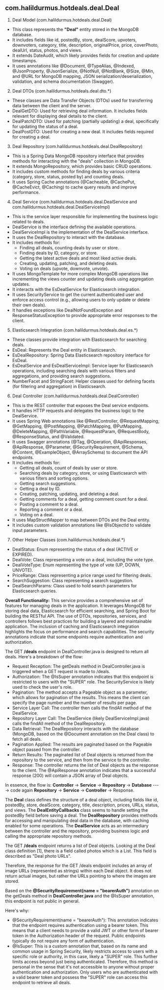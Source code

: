 ## com.halildurmus.hotdeals.deal.Deal
1. Deal Model (com.halildurmus.hotdeals.deal.Deal)

* This class represents the **"Deal"** entity stored in the MongoDB database.
* It includes fields like id, postedBy, store, dealScore, upvoters, downvoters, category, title, description, originalPrice, price, coverPhoto, dealUrl, status, photos, and views.
* It extends DateAudit, which likely provides fields for creation and update timestamps.
* It uses annotations like @Document, @TypeAlias, @Indexed, @JsonProperty, @JsonSerialize, @NotNull, @NotBlank, @Size, @Min, and @URL for MongoDB mapping, JSON serialization/deserialization, validation, and schema documentation (Swagger).
 

2. Deal DTOs (com.halildurmus.hotdeals.deal.dto.*)

* These classes are Data Transfer Objects (DTOs) used for transferring data between the client and the server.
* DealGetDTO: Used for retrieving deal information. It includes fields relevant for displaying deal details to the client.
* DealPatchDTO: Used for patching (partially updating) a deal, specifically for updating the status of a deal.
* DealPostDTO: Used for creating a new deal. It includes fields required for creating a deal.

3. Deal Repository (com.halildurmus.hotdeals.deal.DealRepository)

* This is a Spring Data MongoDB repository interface that provides methods for interacting with the "deals" collection in MongoDB.
* It extends MongoRepository, which provides basic CRUD operations.
* It includes custom methods for finding deals by various criteria (category, store, status, posted by) and counting deals.
* It uses Spring Cache annotations (@Cacheable, @CachePut, @CacheEvict, @Caching) to cache query results and improve performance.


4. Deal Service (com.halildurmus.hotdeals.deal.DealService and com.halildurmus.hotdeals.deal.DealServiceImpl)

* This is the service layer responsible for implementing the business logic related to deals.
* DealService is the interface defining the available operations.
* DealServiceImpl is the implementation of the DealService interface.
* It uses the DealRepository to interact with the database.
* It includes methods for:
  * Finding all deals, counting deals by user or store.
  * Finding deals by ID, category, or store.
  * Getting the latest active deals and most liked active deals.
  * Creating, updating, patching, and deleting deals.
  * Voting on deals (upvote, downvote, unvote).
* It uses MongoTemplate for more complex MongoDB operations like incrementing the views counter and updating deals using aggregation updates.
* It interacts with the EsDealService for Elasticsearch integration.
* It uses SecurityService to get the current authenticated user and enforce access control (e.g., allowing users to only update or delete their own deals).
* It handles exceptions like DealNotFoundException and ResponseStatusException to provide appropriate error responses to the client.


5. Elasticsearch Integration (com.halildurmus.hotdeals.deal.es.*)

* These classes provide integration with Elasticsearch for searching deals.
* EsDeal: Represents the Deal entity in Elasticsearch.
* EsDealRepository: Spring Data Elasticsearch repository interface for EsDeal.
* EsDealService and EsDealServiceImpl: Service layer for Elasticsearch operations, including searching deals with various filters and aggregations, and providing search suggestions.
* NumberFacet and StringFacet: Helper classes used for defining facets (for filtering and aggregation) in Elasticsearch.

6. Deal Controller (com.halildurmus.hotdeals.deal.DealController)

* This is the REST controller that exposes the Deal service endpoints.
* It handles HTTP requests and delegates the business logic to the DealService.
* It uses Spring Web annotations like @RestController, @RequestMapping, @GetMapping, @PostMapping, @PatchMapping, @PutMapping, @DeleteMapping, @PathVariable, @RequestParam, @RequestBody, @ResponseStatus, and @Validated.
* It uses Swagger annotations (@Tag, @Operation, @ApiResponses, @ApiResponse, @Parameter, @SecurityRequirement, @Schema, @Content, @ExampleObject, @ArraySchema) to document the API endpoints.
* It includes methods for:
  * Getting all deals, count of deals by user or store.
  * Searching deals by category, store, or using Elasticsearch with various filters and sorting options.
  * Getting search suggestions.
  * Getting a deal by ID.
  * Creating, patching, updating, and deleting a deal.
  * Getting comments for a deal, getting comment count for a deal.
  * Posting a comment to a deal.
  * Reporting a comment or a deal.
  * Voting on a deal.
* It uses MapStructMapper to map between DTOs and the Deal entity.
* It includes custom validation annotations like @IsObjectId to validate input parameters.

7. Other Helper Classes (com.halildurmus.hotdeals.deal.*)

* DealStatus: Enum representing the status of a deal (ACTIVE or EXPIRED).
* DealVote: Class representing a vote on a deal, including the vote type.
* DealVoteType: Enum representing the type of vote (UP, DOWN, UNVOTE).
* PriceRange: Class representing a price range used for filtering deals.
* SearchSuggestion: Class representing a search suggestion.
* DealSearchParams: Class used to hold search parameters for Elasticsearch queries.

**Overall Functionality:**
This service provides a comprehensive set of features for managing deals in the application. It leverages MongoDB for storing deal data, Elasticsearch for efficient searching, and Spring Boot for building the RESTful API. The use of DTOs, repositories, services, and controllers follows best practices for building a layered and maintainable application. The inclusion of caching and Elasticsearch integration highlights the focus on performance and search capabilities. The security annotations indicate that some endpoints require authentication and authorization.


The GET **/deals** endpoint in DealController.java is designed to return all deals. Here's a breakdown of the flow:

* Request Reception: The getDeals method in DealController.java is triggered when a GET request is made to /deals.
* Authorization: The @IsSuper annotation indicates that this endpoint is restricted to users with the "SUPER" role. The SecurityService is likely used to check the user's role.
* Pagination: The method accepts a Pageable object as a parameter, which allows for pagination of the results. This means the client can specify the page number and the number of results per page.
* Service Layer Call: The controller then calls the findAll method of the DealService.
* Repository Layer Call: The DealService (likely DealServiceImpl.java) calls the findAll method of the DealRepository.
* Data Retrieval: The DealRepository interacts with the database (MongoDB, based on the @Document annotation on the Deal class) to fetch all deals.
* Pagination Applied: The results are paginated based on the Pageable object passed from the controller.
* Return Results: The paginated list of Deal objects is returned from the repository to the service, and then from the service to the controller.
* Response: The controller returns the list of Deal objects as the response to the client. The @ApiResponse annotation indicates that a successful response (200) will contain a JSON array of Deal objects.

In essence, the flow is: **Controller** -> **Service** -> **Repository** -> **Database** ----> code again  **Repository** -> **Service** -> **Controller** -> Response.

The **Deal** class defines the structure of a deal object, including fields like id, postedBy, store, dealScore, category, title, description, prices, URLs, status, and views. The **DealEntityCallbacks** class seems to handle setting the postedBy field before saving a deal. The **DealRepository** provides methods for accessing and manipulating deal data in the database, with caching enabled for some operations. The **DealService** acts as an intermediary between the controller and the repository, providing business logic and calling the appropriate repository methods.

The GET **/deals** endpoint returns a list of Deal objects. Looking at the Deal class definition [1], there is a field called photos which is a List<String>. This field is described as "Deal photo URLs".

Therefore, the response for the GET /deals endpoint includes an array of image URLs (represented as strings) within each Deal object. It does not return actual images, but rather the URLs pointing to where the images are stored.


Based on the **@SecurityRequirement(name = "bearerAuth")** annotation on the getDeals method in **DealController.java** and the @IsSuper annotation, this endpoint is not public in general.

Here's why:
* @SecurityRequirement(name = "bearerAuth"): This annotation indicates that the endpoint requires authentication using a bearer token. This means that a client needs to provide a valid JWT or other form of bearer token in the Authorization header of the request. Public endpoints typically do not require any form of authentication.
* @IsSuper: This is a custom annotation that, based on its name and common usage in Spring Security, likely restricts access to users with a specific role or authority, in this case, likely a "SUPER" role. This further limits access beyond just being authenticated.
Therefore, this method is personal in the sense that it's not accessible to anyone without proper authentication and authorization. Only users who are authenticated with a valid bearer token and possess the "SUPER" role can access this endpoint to retrieve all deals.